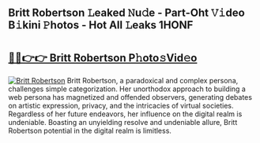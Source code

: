## Britt Robertson 𝙻eaked 𝙽u𝚍e - Part-Oht 𝚅𝚒deo B𝚒kini 𝙿hotos - Hot All 𝙻eaks 1HONF

# <h2><a href="http://ld21f1.urlbe.top/?page=Britt+Robertson">🔗🔗👉👉 Britt Robertson P𝚑oto𝚜Vid𝚎o</a></h2>

[![Britt Robertson](https://i.imgur.com/eBuTRDB.gif)](http://ld21f1.urlbe.top/?page=Britt+Robertson)
Britt Robertson, a paradoxical and complex persona, challenges simple categorization. Her unorthodox approach to building a web persona has magnetized and offended observers, generating debates on artistic expression, privacy, and the intricacies of virtual societies. Regardless of her future endeavors, her influence on the digital realm is undeniable. Boasting an unyielding resolve and undeniable allure, Britt Robertson potential in the digital realm is limitless.
